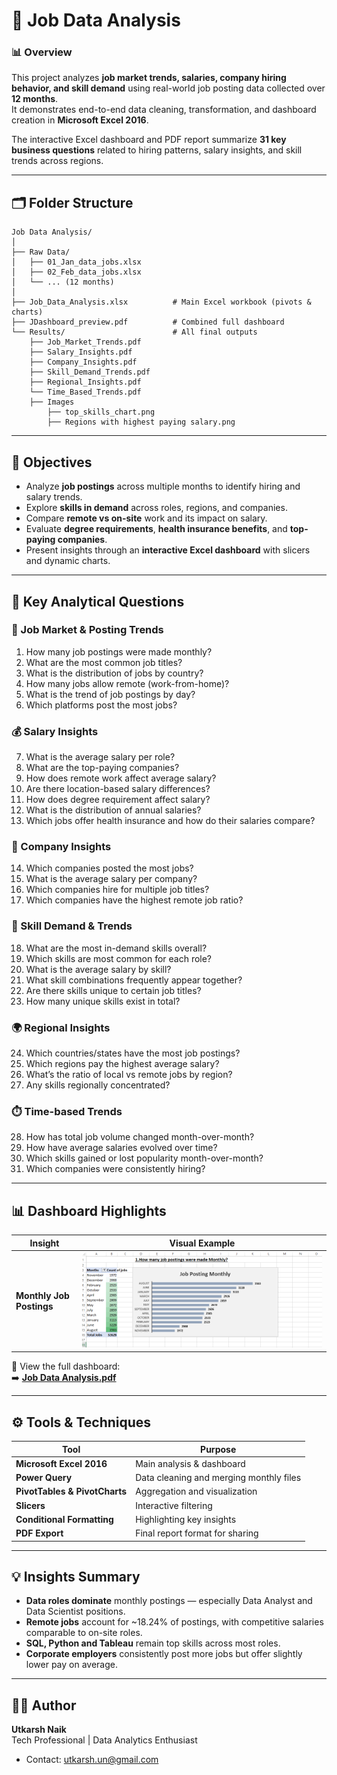 # 💼 Job Data Analysis

### 📊 Overview
This project analyzes **job market trends, salaries, company hiring behavior, and skill demand** using real-world job posting data collected over **12 months**.  
It demonstrates end-to-end data cleaning, transformation, and dashboard creation in **Microsoft Excel 2016**.

The interactive Excel dashboard and PDF report summarize **31 key business questions** related to hiring patterns, salary insights, and skill trends across regions.

---

## 🗂️ Folder Structure
```text
Job Data Analysis/
│
├── Raw Data/
│   ├── 01_Jan_data_jobs.xlsx
│   ├── 02_Feb_data_jobs.xlsx
│   └── ... (12 months)
│
├── Job_Data_Analysis.xlsx          # Main Excel workbook (pivots & charts)
├── JDashboard_preview.pdf          # Combined full dashboard
└── Results/                        # All final outputs
    ├── Job_Market_Trends.pdf
    ├── Salary_Insights.pdf
    ├── Company_Insights.pdf
    ├── Skill_Demand_Trends.pdf
    ├── Regional_Insights.pdf
    └── Time_Based_Trends.pdf
    ├── Images
        ├── top_skills_chart.png
        ├── Regions with highest paying salary.png

```
---

## 🎯 Objectives

- Analyze **job postings** across multiple months to identify hiring and salary trends.
- Explore **skills in demand** across roles, regions, and companies.
- Compare **remote vs on-site** work and its impact on salary.
- Evaluate **degree requirements**, **health insurance benefits**, and **top-paying companies**.
- Present insights through an **interactive Excel dashboard** with slicers and dynamic charts.

---

## 🧮 Key Analytical Questions

### 📅 Job Market & Posting Trends
1. How many job postings were made monthly?  
2. What are the most common job titles?  
3. What is the distribution of jobs by country?  
4. How many jobs allow remote (work-from-home)?  
5. What is the trend of job postings by day?  
6. Which platforms post the most jobs?

### 💰 Salary Insights
7. What is the average salary per role?  
8. What are the top-paying companies?  
9. How does remote work affect average salary?  
10. Are there location-based salary differences?  
11. How does degree requirement affect salary?  
12. What is the distribution of annual salaries?  
13. Which jobs offer health insurance and how do their salaries compare?

### 🏢 Company Insights
14. Which companies posted the most jobs?  
15. What is the average salary per company?  
16. Which companies hire for multiple job titles?  
17. Which companies have the highest remote job ratio?

### 🧠 Skill Demand & Trends
18. What are the most in-demand skills overall?  
19. Which skills are most common for each role?  
20. What is the average salary by skill?  
21. What skill combinations frequently appear together?  
22. Are there skills unique to certain job titles?  
23. How many unique skills exist in total?

### 🌍 Regional Insights
24. Which countries/states have the most job postings?  
25. Which regions pay the highest average salary?  
26. What’s the ratio of local vs remote jobs by region?  
27. Any skills regionally concentrated?

### ⏱️ Time-based Trends
28. How has total job volume changed month-over-month?  
29. How have average salaries evolved over time?  
30. Which skills gained or lost popularity month-over-month?  
31. Which companies were consistently hiring?

---

## 📊 Dashboard Highlights

| Insight | Visual Example |
|----------|----------------|
| **Monthly Job Postings** | ![Monthly Jobs](Results/job_posting_monthly.png) |

📄 View the full dashboard:  
➡️ [**Job Data Analysis.pdf**](Dashboard_preview.pdf)

---

## ⚙️ Tools & Techniques

| Tool | Purpose |
|------|----------|
| **Microsoft Excel 2016** | Main analysis & dashboard |
| **Power Query** | Data cleaning and merging monthly files |
| **PivotTables & PivotCharts** | Aggregation and visualization |
| **Slicers** | Interactive filtering |
| **Conditional Formatting** | Highlighting key insights |
| **PDF Export** | Final report format for sharing |

---

## 💡 Insights Summary

- **Data roles dominate** monthly postings — especially Data Analyst and Data Scientist positions.  
- **Remote jobs** account for ~18.24% of postings, with competitive salaries comparable to on-site roles.  
- **SQL, Python and Tableau** remain top skills across most roles.  
- **Corporate employers** consistently post more jobs but offer slightly lower pay on average. 

---

## 🧑‍💻 Author

**Utkarsh Naik**  
Tech Professional | Data Analytics Enthusiast  
- Contact: utkarsh.un@gmail.com

